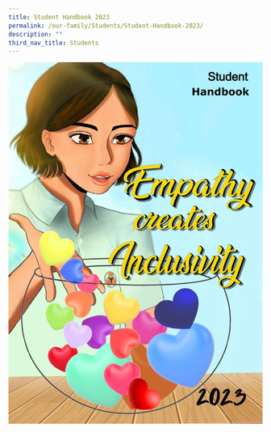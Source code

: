 ```yaml
---
title: Student Handbook 2023
permalink: /our-family/Students/Student-Handbook-2023/
description: ""
third_nav_title: Students
---
```

![](/images/Our%20Family/Students/Student%20Handbook%202022/S1.jpg)

